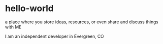 # hello-world
a place where you store ideas, resources, or even share and discuss things with ME

I am an independent developer in Evergreen, CO
